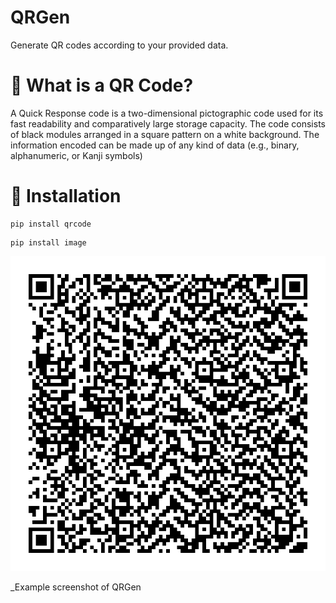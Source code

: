 # QRGen

Generate QR codes according to your provided data.

# 📌 What is a QR Code?

A Quick Response code is a two-dimensional pictographic code used for its fast readability and comparatively large storage capacity. The code consists of black modules arranged in a square pattern on a white background. The information encoded can be made up of any kind of data (e.g., binary, alphanumeric, or Kanji symbols)

# 🚀 Installation

```
pip install qrcode
```
```
pip install image
```

<p align="center">
  <img src="https://github.com/SAURABHSINGHDHAMI/QRGen/blob/main/test.png" />
</p>

_Example screenshot of QRGen
